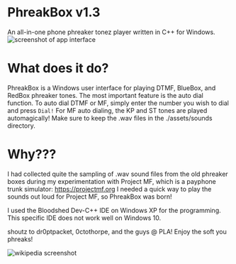 # PhreakBox v1.3
An all-in-one phone phreaker tonez player written in C++ for Windows.
![screenshot of app interface](https://github.com/elr0b0h0b0/PhreakBox/blob/main/demo.gif "UI")

# What does it do?
PhreakBox is a Windows user interface for playing DTMF, BlueBox, and RedBox phreaker tones. The most important feature is the auto dial function. To auto dial DTMF or MF, simply enter the number you wish to dial and press `Dial!` For MF auto dialing, the KP and ST tones are played automagically! Make sure to keep the .wav files in the ./assets/sounds directory.

# Why???
I had collected quite the sampling of .wav sound files from the old phreaker boxes during my experimentation with Project MF, which is a payphone trunk simulator: 
https://projectmf.org
I needed a quick way to play the sounds out loud for Project MF, so PhreakBox was born!


I used the Bloodshed Dev-C++ IDE on Windows XP for the programming. This specific IDE does not work well on Windows 10.

shoutz to dr0ptpacket, 0ctothorpe, and the guys @ PLA! Enjoy the soft you phreaks!

![wikipedia screenshot](https://github.com/elr0b0h0b0/PhreakBox/blob/main/phreakipedia.jpg "phreakipedia")
